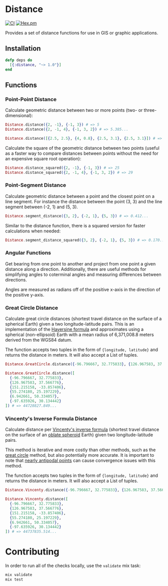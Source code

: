 # Distance

[![CI](https://github.com/pkinney/distance/actions/workflows/ci.yaml/badge.svg)](https://github.com/pkinney/distance/actions/workflows/ci.yaml)
[![Hex.pm](https://img.shields.io/hexpm/v/distance.svg)](https://hex.pm/packages/distance)

Provides a set of distance functions for use in GIS or graphic applications.

## Installation

```elixir
defp deps do
  [{:distance, "~> 1.0"}]
end
```

## Functions

### Point-Point Distance

Calculate geometric distance between two or more points (two- or three-dimensional):

```elixir
Distance.distance({2, -1}, {-1, 3}) # => 5
Distance.distance({2, -1, 4}, {-1, 3, 2}) # => 5.385...

Distance.distance([{2.5, 2.5}, {4, 0.8}, {2.5, 3.1}, {2.5, 3.1}]) # => 5.013...
```

Calculate the square of the geometric distance between two points (useful as
  a faster way to compare distances between points without the need for an
  expensive square root operation):

```elixir
Distance.distance_squared({2, -1}, {-1, 3}) # => 25
Distance.distance_squared({2, -1, 4}, {-1, 3, 2}) # => 29
```

### Point-Segment Distance

Calculate geometric distance between a point and the closest point on a line
segment.  For instance the distance between the point (3, 3) and the line
segment between (-2, 1) and (5, 3).

```elixir
Distance.segment_distance({3, 2}, {-2, 1}, {5, 3}) # => 0.412...
```

Similar to the distance function, there is a squared version for faster
calculations when needed:

```elixir
Distance.segment_distance_squared({3, 2}, {-2, 1}, {5, 3}) # => 0.170...
```

### Angular Functions

Get bearing from one point to another and project from one point a given
distance along a direction.  Additionally, there are useful methods for 
simplifying angles to coterminal angles and measuring differences between
directions.

Angles are measured as radians off of the positive x-axis in the direction of
the positive y-axis.


### Great Circle Distance

Calculate great circle distances (shortest travel distance on the surface of
a spherical Earth) given a two longitude-latitude pairs.  This is an implementation
of the [Haversine formula](https://en.wikipedia.org/wiki/Haversine_formula)
and approximates using a spherical (non-ellipsoid) Earth with a
mean radius of 6,371,008.8 meters derived from the WGS84 datum.

The function accepts two tuples in the form of `{longitude, latitude}` and
returns the distance in meters. It will also accept a List of tuples.

```elixir
Distance.GreatCircle.distance({-96.796667, 32.775833}, {126.967583, 37.566776}) # => 10974882.74...

Distance.GreatCircle.distance([
  {-96.796667, 32.775833},
  {126.967583, 37.566776},
  {151.215158, -33.857406},
  {55.274180, 25.197229},
  {6.942661, 50.334057},
  {-97.635926, 30.134442}
]) # => 44728827.849...
```


### Vincenty's Inverse Formula Distance

Calculate distance per [Vincenty's inverse formula](https://en.wikipedia.org/wiki/Vincenty%27s_formulae)
(shortest travel distance on the surface of an [oblate spheroid](https://en.wikipedia.org/wiki/Spheroid#Oblate_spheroids) Earth) given two longitude-latitude pairs.

This method is iterative and more costly than other methods, such as the [great circle](lib/distance/great_circle.ex) method, but also potentially more accurate. 
It is important to note that [nearly antipodal points](https://en.wikipedia.org/wiki/Vincenty%27s_formulae#Nearly_antipodal_points) can cause convergence issues with this method.

The function accepts two tuples in the form of `{longitude, latitude}` and
returns the distance in meters. It will also accept a List of tuples.

```elixir
Distance.Vincenty.distance({-96.796667, 32.775833}, {126.967583, 37.566776}) # => 10997423.55...

Distance.Vincenty.distance([
  {-96.796667, 32.775833},
  {126.967583, 37.566776},
  {151.215158, -33.857406},
  {55.274180, 25.197229},
  {6.942661, 50.334057},
  {-97.635926, 30.134442}
]) # => 44737835.514...
```


# Contributing

In order to run all of the checks locally, use the `validate` mix task:

```bash
mix validate
mix test
```
